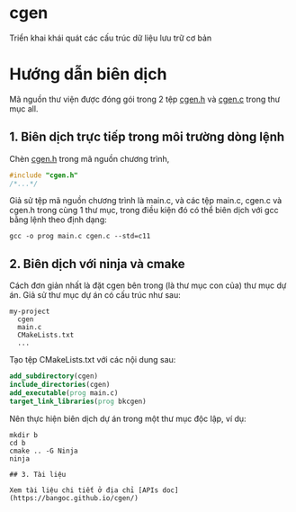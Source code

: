 # cgen
Triển khai khái quát các cấu trúc dữ liệu lưu trữ cơ bản

# Hướng dẫn biên dịch

Mã nguồn thư viện được đóng gói trong 2 tệp [cgen.h](https://github.com/bangoc/cgen/tree/v2-start-simplify/v2/all/cgen.h)
và [cgen.c](https://github.com/bangoc/cgen/tree/v2-start-simplify/v2/all/cgen.c) trong thư mục all.

## 1. Biên dịch trực tiếp trong môi trường dòng lệnh

Chèn [cgen.h](https://github.com/bangoc/cgen/tree/v2-start-simplify/v2/all/cgen.h) trong mã nguồn chương trình,

```C
#include "cgen.h"
/*...*/
```
Giả sử tệp mã nguồn chương trình là main.c, và các tệp main.c, cgen.c và cgen.h trong cùng 1 thư mục, trong điều kiện đó có thể biên dịch với gcc bằng lệnh theo định dạng:

```console
gcc -o prog main.c cgen.c --std=c11
```

## 2. Biên dịch với ninja và cmake

Cách đơn giản nhất là đặt cgen bên trong (là thư mục con của) thư mục dự án. Giả sử thư mục dự án có cấu trúc như sau:

```console
my-project
  cgen
  main.c
  CMakeLists.txt
  ...
```

Tạo tệp CMakeLists.txt với các nội dung sau:

```cmake
add_subdirectory(cgen)
include_directories(cgen)
add_executable(prog main.c)
target_link_libraries(prog bkcgen)
```

Nên thực hiện biên dịch dự án trong một thư mục độc lập, ví dụ:

```console
mkdir b
cd b
cmake .. -G Ninja
ninja

## 3. Tài liệu

Xem tài liệu chi tiết ở địa chỉ [APIs doc](https://bangoc.github.io/cgen/)

